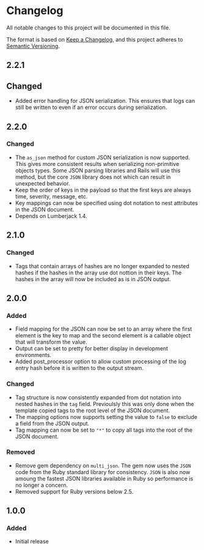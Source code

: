 # Changelog
All notable changes to this project will be documented in this file.

The format is based on [Keep a Changelog](https://keepachangelog.com/en/1.0.0/),
and this project adheres to [Semantic Versioning](https://semver.org/spec/v2.0.0.html).

## 2.2.1

## Changed

- Added error handling for JSON serialization. This ensures that logs can still be written to even if an error occurs during serialization.

## 2.2.0

### Changed

- The `as_json` method for custom JSON serialization is now supported. This gives more consistent results when serializing non-primitive objects types. Some JSON parsing libraries and Rails will use this method, but the core `JSON` library does not which can result in unexpected behavior.
- Keep the order of keys in the payload so that the first keys are always time, severity, message, etc.
- Key mappings can now be specified using dot notation to nest attributes in the JSON document.
- Depends on Lumberjack 1.4.

## 2.1.0

### Changed

- Tags that contain arrays of hashes are no longer expanded to nested hashes if the hashes in the array use dot nottion in their keys. The hashes in the array will now be included as is in JSON output.

## 2.0.0

### Added

- Field mapping for the JSON can now be set to an array where the first element is the key to map and the second element is a callable object that will transform the value.
- Output can be set to pretty for better display in development environments.
- Added post_processor option to allow custom processing of the log entry hash before it is written to the output stream.

### Changed

- Tag structure is now consistently expanded from dot notation into nested hashes in the `tag` field. Previoulsly this was only done when the template copied tags to the root level of the JSON document.
- The mapping options now supports setting the value to `false` to exclude a field from the JSON output.
- Tag mapping can now be set to `"*"` to copy all tags into the root of the JSON document.

### Removed

- Remove gem dependency on `multi_json`. The gem now uses the `JSON` code from the Ruby standard library for consistency. `JSON` is also now amoung the fastest JSON libraries available in Ruby so performance is no longer a concern.
- Removed support for Ruby versions below 2.5.

## 1.0.0

### Added

- Initial release
